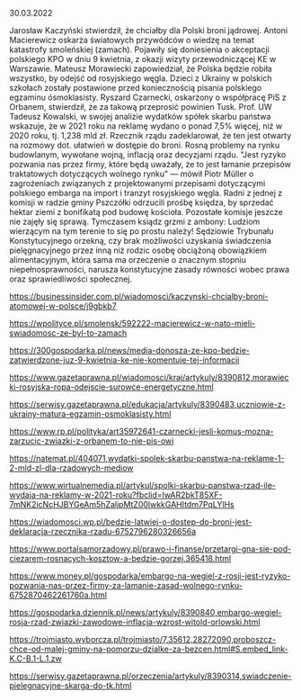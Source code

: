 30.03.2022

Jarosław Kaczyński stwierdził, że chciałby dla Polski broni jądrowej. Antoni Macierewicz oskarża światowych przywódców o wiedzę na temat katastrofy smoleńskiej (zamach). Pojawiły się doniesienia o akceptacji polskiego KPO w dniu 9 kwietnia, z okazji wizyty przewodniczącej KE w Warszawie. Mateusz Morawiecki zapowiedział, że Polska będzie robiła wszystko, by odejść od rosyjskiego węgla. Dzieci z Ukrainy w polskich szkołach zostały postawione przed koniecznością pisania polskiego egzaminu ósmoklasisty. Ryszard Czarnecki, oskarżony o współpracę PiS z Orbanem, stwierdził, że za takową przeprosić powinien Tusk. Prof. UW Tadeusz Kowalski, w swojej analizie wydatków spółek skarbu państwa wskazuje, że w 2021 roku na reklamę wydano o ponad 7,5% więcej, niż w 2020 roku, tj. 1,238 mld zł. Rzecznik rządu zadeklarował, że ten jest otwarty na rozmowy dot. ułatwień w dostępie do broni. Rosną problemy na rynku budowlanym, wywołane wojną, inflacją oraz decyzjami rządu. "Jest ryzyko pozwania nas przez firmy, które będą uważały, że to jest łamanie przepisów traktatowych dotyczących wolnego rynku" — mówił Piotr Müller o zagrożeniach związanych z projektowanymi przepisami dotyczącymi polskiego embarga na import i tranzyt rosyjskiego węgla. Radni z jednej z komisji w radzie gminy Pszczółki odrzucili prośbę księdza, by sprzedać hektar ziemi z bonifikatą pod budowę kościoła. Pozostałe komisje jeszcze nie zajęły się sprawą. Tymczasem ksiądz grzmi z ambony: Ludziom wierzącym na tym terenie to się po prostu należy! Sędziowie Trybunału Konstytucyjnego orzekną, czy brak możliwości uzyskania świadczenia pielęgnacyjnego przez inną niż rodzic osobę obciążoną obowiązkiem alimentacyjnym, która sama ma orzeczenie o znacznym stopniu niepełnosprawności, narusza konstytucyjne zasady równości wobec prawa oraz sprawiedliwości społecznej.

https://businessinsider.com.pl/wiadomosci/kaczynski-chcialby-broni-atomowej-w-polsce/j9gbkb7

https://wpolityce.pl/smolensk/592222-macierewicz-w-nato-mieli-swiadomosc-ze-byl-to-zamach

https://300gospodarka.pl/news/media-donosza-ze-kpo-bedzie-zatwierdzone-juz-9-kwietnia-ke-nie-komentuje-tej-informacji

https://www.gazetaprawna.pl/wiadomosci/kraj/artykuly/8390812,morawiecki-rosyjska-ropa-odejscie-surowce-energetyczne.html

https://serwisy.gazetaprawna.pl/edukacja/artykuly/8390483,uczniowie-z-ukrainy-matura-egzamin-osmoklasisty.html

https://www.rp.pl/polityka/art35972641-czarnecki-jesli-komus-mozna-zarzucic-zwiazki-z-orbanem-to-nie-pis-owi

https://natemat.pl/404071,wydatki-spolek-skarbu-panstwa-na-reklame-1-2-mld-zl-dla-rzadowych-mediow

https://www.wirtualnemedia.pl/artykul/spolki-skarbu-panstwa-rzad-ile-wydaja-na-reklamy-w-2021-roku?fbclid=IwAR2bkT85XF-7mNK2icNcHJBYGeAm5hZaljpMtZ00lwkkGAHItdm7PqLYlHs

https://wiadomosci.wp.pl/bedzie-latwiej-o-dostep-do-broni-jest-deklaracja-rzecznika-rzadu-6752796280326656a

https://www.portalsamorzadowy.pl/prawo-i-finanse/przetargi-gna-sie-pod-ciezarem-rosnacych-kosztow-a-bedzie-gorzej,365418.html

https://www.money.pl/gospodarka/embargo-na-wegiel-z-rosji-jest-ryzyko-pozwania-nas-przez-firmy-za-lamanie-zasad-wolnego-rynku-6752870462261760a.html

https://gospodarka.dziennik.pl/news/artykuly/8390840,embargo-wegiel-rosja-rzad-zwiazki-zawodowe-inflacja-wzrost-witold-orlowski.html

https://trojmiasto.wyborcza.pl/trojmiasto/7,35612,28272090,proboszcz-chce-od-malej-gminy-na-pomorzu-dzialke-za-bezcen.html#S.embed_link-K.C-B.1-L.1.zw

https://serwisy.gazetaprawna.pl/orzeczenia/artykuly/8390314,swiadczenie-pielegnacyjne-skarga-do-tk.html